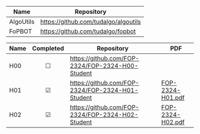 | Name      | Repository                           |
|-----------|--------------------------------------|
| AlgoUtils | https://github.com/tudalgo/algoutils |
| FoPBOT    | https://github.com/tudalgo/fopbot    |

| Name | Completed | Repository                                       | PDF                                               |
|------|:---------:|--------------------------------------------------|---------------------------------------------------|
| H00  | &#x2610;  | https://github.com/FOP-2324/FOP-2324-H00-Student |                                                   |
| H01  | &#x2611;  | https://github.com/FOP-2324/FOP-2324-H01-Student | [FOP-2324-H01.pdf](pdf/FOP-2324-H01-darkmode.pdf) |
| H02  | &#x2611;  | https://github.com/FOP-2324/FOP-2324-H02-Student | [FOP-2324-H02.pdf](pdf/FOP-2324-H02-darkmode.pdf) |